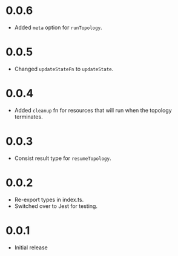 # 0.0.6

* Added `meta` option for `runTopology`.

# 0.0.5

* Changed `updateStateFn` to `updateState`.

# 0.0.4

* Added `cleanup` fn for resources that will run when the topology terminates.

# 0.0.3

* Consist result type for `resumeTopology`.

# 0.0.2

* Re-export types in index.ts.
* Switched over to Jest for testing.

# 0.0.1

* Initial release
